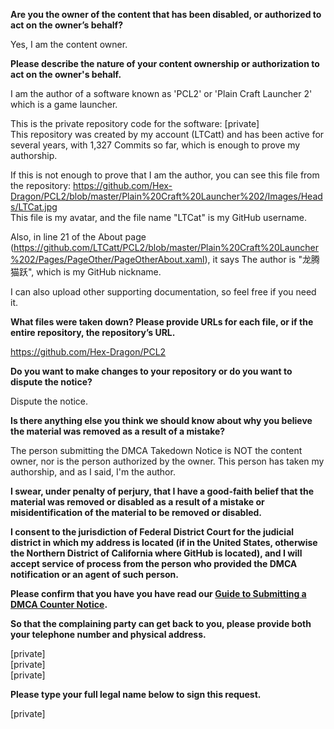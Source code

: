 **Are you the owner of the content that has been disabled, or authorized to act on the owner’s behalf?**

Yes, I am the content owner.

**Please describe the nature of your content ownership or authorization to act on the owner's behalf.**

I am the author of a software known as 'PCL2' or 'Plain Craft Launcher 2' which is a game launcher.

This is the private repository code for the software: [private]  
This repository was created by my account (LTCatt) and has been active for several years, with 1,327 Commits so far, which is enough to prove my authorship.

If this is not enough to prove that I am the author, you can see this file from the repository: https://github.com/Hex-Dragon/PCL2/blob/master/Plain%20Craft%20Launcher%202/Images/Heads/LTCat.jpg  
This file is my avatar, and the file name "LTCat" is my GitHub username.

Also, in line 21 of the About page (https://github.com/LTCatt/PCL2/blob/master/Plain%20Craft%20Launcher%202/Pages/PageOther/PageOtherAbout.xaml), it says The author is "龙腾猫跃", which is my GitHub nickname.

I can also upload other supporting documentation, so feel free if you need it.

**What files were taken down? Please provide URLs for each file, or if the entire repository, the repository’s URL.**

https://github.com/Hex-Dragon/PCL2

**Do you want to make changes to your repository or do you want to dispute the notice?**

Dispute the notice.

**Is there anything else you think we should know about why you believe the material was removed as a result of a mistake?**

The person submitting the DMCA Takedown Notice is NOT the content owner, nor is the person authorized by the owner. This person has taken my authorship, and as I said, I'm the author.

**I swear, under penalty of perjury, that I have a good-faith belief that the material was removed or disabled as a result of a mistake or misidentification of the material to be removed or disabled.**

**I consent to the jurisdiction of Federal District Court for the judicial district in which my address is located (if in the United States, otherwise the Northern District of California where GitHub is located), and I will accept service of process from the person who provided the DMCA notification or an agent of such person.**

**Please confirm that you have you have read our <a href="https://docs.github.com/articles/guide-to-submitting-a-dmca-counter-notice">Guide to Submitting a DMCA Counter Notice</a>.**

**So that the complaining party can get back to you, please provide both your telephone number and physical address.**

[private]  
[private]  
[private]

**Please type your full legal name below to sign this request.**

[private]
